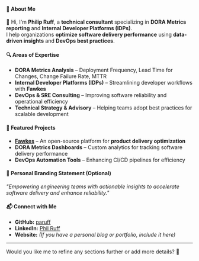 #### **🚀 About Me**
👋 Hi, I'm **Philip Ruff**, a **technical consultant** specializing in **DORA Metrics reporting** and **Internal Developer Platforms (IDPs)**.  
I help organizations **optimize software delivery performance** using **data-driven insights** and **DevOps best practices**.  

#### **🔍 Areas of Expertise**
- **DORA Metrics Analysis** – Deployment Frequency, Lead Time for Changes, Change Failure Rate, MTTR  
- **Internal Developer Platforms (IDPs)** – Streamlining developer workflows with **Fawkes**  
- **DevOps & SRE Consulting** – Improving software reliability and operational efficiency  
- **Technical Strategy & Advisory** – Helping teams adopt best practices for scalable development  

#### **📌 Featured Projects**
- **[Fawkes](https://github.com/paruff)** – An open-source platform for **product delivery optimization**  
- **DORA Metrics Dashboards** – Custom analytics for tracking software delivery performance  
- **DevOps Automation Tools** – Enhancing CI/CD pipelines for efficiency  

#### **📢 Personal Branding Statement (Optional)**
_"Empowering engineering teams with actionable insights to accelerate software delivery and enhance reliability."_  

#### **📬 Connect with Me**
- **GitHub:** [paruff](https://github.com/paruff)  
- **LinkedIn:** [Phil Ruff](https://www.linkedin.com/in/phil-ruff/)  
- **Website:** _(If you have a personal blog or portfolio, include it here)_  

---

Would you like me to refine any sections further or add more details? 🚀
